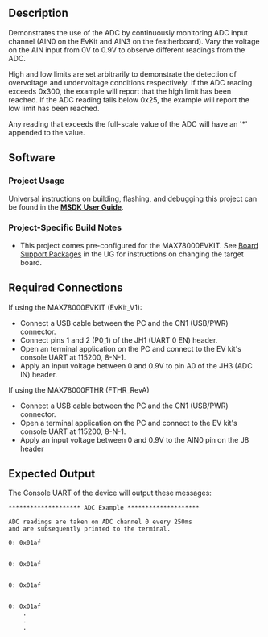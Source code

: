 ## Description

Demonstrates the use of the ADC by continuously monitoring ADC input channel (AIN0 on the EvKit and AIN3 on the featherboard).  Vary the voltage on the AIN input from 0V to 0.9V to observe different readings from the ADC.  

High and low limits are set arbitrarily to demonstrate the detection of overvoltage and undervoltage conditions respectively.  If the ADC reading exceeds 0x300, the example will report that the high limit has been reached.  If the ADC reading falls below 0x25, the example will report the low limit has been reached.

Any reading that exceeds the full-scale value of the ADC will have an '*' appended to the value.

## Software

### Project Usage

Universal instructions on building, flashing, and debugging this project can be found in the **[MSDK User Guide](https://analog-devices-msdk.github.io/msdk/USERGUIDE/)**.

### Project-Specific Build Notes

* This project comes pre-configured for the MAX78000EVKIT.  See [Board Support Packages](https://analog-devices-msdk.github.io/msdk/USERGUIDE/#board-support-packages) in the UG for instructions on changing the target board.

## Required Connections

If using the MAX78000EVKIT (EvKit_V1):
-   Connect a USB cable between the PC and the CN1 (USB/PWR) connector.
-   Connect pins 1 and 2 (P0_1) of the JH1 (UART 0 EN) header.
-   Open an terminal application on the PC and connect to the EV kit's console UART at 115200, 8-N-1.
-   Apply an input voltage between 0 and 0.9V to pin A0 of the JH3 (ADC IN) header.

If using the MAX78000FTHR (FTHR_RevA)
-   Connect a USB cable between the PC and the CN1 (USB/PWR) connector.
-   Open a terminal application on the PC and connect to the EV kit's console UART at 115200, 8-N-1.
-   Apply an input voltage between 0 and 0.9V to the AIN0 pin on the J8 header

## Expected Output

The Console UART of the device will output these messages:

```
******************** ADC Example ********************

ADC readings are taken on ADC channel 0 every 250ms
and are subsequently printed to the terminal.

0: 0x01af


0: 0x01af


0: 0x01af


0: 0x01af
    .
    .
    .
```
